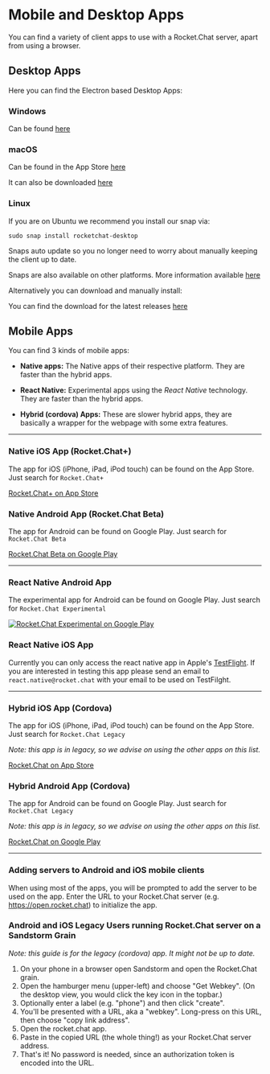 # Mobile and Desktop Apps

You can find a variety of client apps to use with a Rocket.Chat server, apart from using a browser.

## Desktop Apps

Here you can find the Electron based Desktop Apps:

### Windows

Can be found [here](https://rocket.chat/download)

### macOS

Can be found in the App Store [here](https://itunes.apple.com/app/rocket.chat/id1086818840)

It can also be downloaded [here](https://github.com/RocketChat/Rocket.Chat.Electron)

### Linux

If you are on Ubuntu we recommend you install our snap via:

```
sudo snap install rocketchat-desktop
```

Snaps auto update so you no longer need to worry about manually keeping the client up to date.

Snaps are also available on other platforms. More information available [here](https://snapcraft.io/docs/core/install)

Alternatively you can download and manually install:

You can find the download for the latest releases [here](https://github.com/RocketChat/Rocket.Chat.Electron/releases)

## Mobile Apps

You can find 3 kinds of mobile apps:

- **Native apps:** The Native apps of their respective platform. They are faster than the hybrid apps.

- **React Native:** Experimental apps using the _React Native_ technology. They are faster than the hybrid apps.

- **Hybrid (cordova) Apps:** These are slower hybrid apps, they are basically a wrapper for the webpage with some extra features.

---

### Native iOS App (Rocket.Chat+)

The app for iOS (iPhone, iPad, iPod touch) can be found on the App Store. Just search for `Rocket.Chat+`

[Rocket.Chat+ on App Store](https://itunes.apple.com/us/app/rocket-chat/id1148741252?mt=8)

### Native Android App (Rocket.Chat Beta)

The app for Android can be found on Google Play. Just search for `Rocket.Chat Beta`

[Rocket.Chat Beta on Google Play](https://play.google.com/store/apps/details?id=chat.rocket.android)

---

### React Native Android App

The experimental app for Android can be found on Google Play. Just search for `Rocket.Chat Experimental`

[![Rocket.Chat Experimental on Google Play](https://play.google.com/store/apps/details?id=chat.rocket.reactnative)](https://play.google.com/store/apps/details?id=chat.rocket.reactnative)

### React Native iOS App

Currently you can only access the react native app in Apple's [TestFlight](https://developer.apple.com/testflight/). If you are interested in testing this app please send an email to `react.native@rocket.chat` with your email to be used on TestFilght.

---

### Hybrid iOS App (Cordova)

The app for iOS (iPhone, iPad, iPod touch) can be found on the App Store. Just search for `Rocket.Chat Legacy`

_Note: this app is in legacy, so we advise on using the other apps on this list._

[Rocket.Chat on App Store](https://itunes.apple.com/us/app/rocket.chat/id1028869439?mt=8)

### Hybrid Android App (Cordova)

The app for Android can be found on Google Play. Just search for `Rocket.Chat Legacy`

_Note: this app is in legacy, so we advise on using the other apps on this list._

[Rocket.Chat on Google Play](https://play.google.com/store/apps/details?id=com.konecty.rocket.chat)

---

### Adding servers to Android and iOS mobile clients

When using most of the apps, you will be prompted to add the server to be used on the app. Enter the URL to your Rocket.Chat server (e.g. <https://open.rocket.chat>) to initialize the app.

### Android and iOS Legacy Users running Rocket.Chat server on a Sandstorm Grain

_Note: this guide is for the legacy (cordova) app. It might not be up to date._

1. On your phone in a browser open Sandstorm and open the Rocket.Chat grain.
2. Open the hamburger menu (upper-left) and choose "Get Webkey". (On the desktop view, you would click the key icon in the topbar.)
3. Optionally enter a label (e.g. "phone") and then click "create".
4. You'll be presented with a URL, aka a "webkey". Long-press on this URL, then choose "copy link address".
5. Open the rocket.chat app.
6. Paste in the copied URL (the whole thing!) as your Rocket.Chat server address.
7. That's it! No password is needed, since an authorization token is encoded into the URL.
